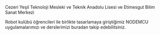 Cezeri Yeşil Teknoloji Mesleki ve Teknik Anadolu Lisesi
ve
Etimesgut Bilim Sanat Merkezi

Robot kulübü öğrencileri ile birlikte tasarlamaya giriştiğimiz NODEMCU uygulamalarımızı ve derslerimizi buradan takip edebilitsiniz.  